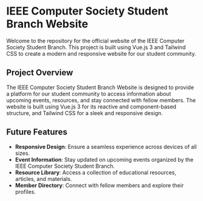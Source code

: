# IEEE Computer Society Student Branch Website

Welcome to the repository for the official website of the IEEE Computer Society Student Branch. This project is built using Vue.js 3 and Tailwind CSS to create a modern and responsive website for our student community.

## Project Overview

The IEEE Computer Society Student Branch Website is designed to provide a platform for our student community to access information about upcoming events, resources, and stay connected with fellow members. The website is built using Vue.js 3 for its reactive and component-based structure, and Tailwind CSS for a sleek and responsive design.

## Future Features

- **Responsive Design**: Ensure a seamless experience across devices of all sizes.
- **Event Information**: Stay updated on upcoming events organized by the IEEE Computer Society Student Branch.
- **Resource Library**: Access a collection of educational resources, articles, and materials.
- **Member Directory**: Connect with fellow members and explore their profiles.
